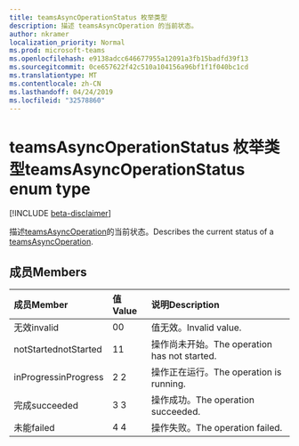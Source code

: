 ```yaml
---
title: teamsAsyncOperationStatus 枚举类型
description: 描述 teamsAsyncOperation 的当前状态。
author: nkramer
localization_priority: Normal
ms.prod: microsoft-teams
ms.openlocfilehash: e9138adcc646677955a12091a3fb15badfd39f13
ms.sourcegitcommit: 0ce657622f42c510a104156a96bf1f1f040bc1cd
ms.translationtype: MT
ms.contentlocale: zh-CN
ms.lasthandoff: 04/24/2019
ms.locfileid: "32578860"
---
```

# <a name="teamsasyncoperationstatus-enum-type"></a><span data-ttu-id="210f5-103">teamsAsyncOperationStatus 枚举类型</span><span class="sxs-lookup"><span data-stu-id="210f5-103">teamsAsyncOperationStatus enum type</span></span>

[!INCLUDE [beta-disclaimer](../../includes/beta-disclaimer.md)]

<span data-ttu-id="210f5-104">描述[teamsAsyncOperation](teamsasyncoperation.md)的当前状态。</span><span class="sxs-lookup"><span data-stu-id="210f5-104">Describes the current status of a [teamsAsyncOperation](teamsasyncoperation.md).</span></span>

## <a name="members"></a><span data-ttu-id="210f5-105">成员</span><span class="sxs-lookup"><span data-stu-id="210f5-105">Members</span></span>

| <span data-ttu-id="210f5-106">成员</span><span class="sxs-lookup"><span data-stu-id="210f5-106">Member</span></span> | <span data-ttu-id="210f5-107">值</span><span class="sxs-lookup"><span data-stu-id="210f5-107">Value</span></span>| <span data-ttu-id="210f5-108">说明</span><span class="sxs-lookup"><span data-stu-id="210f5-108">Description</span></span> |
|:---------------|:--------|:----------|
|<span data-ttu-id="210f5-109">无效</span><span class="sxs-lookup"><span data-stu-id="210f5-109">invalid</span></span>|<span data-ttu-id="210f5-110">0</span><span class="sxs-lookup"><span data-stu-id="210f5-110">0</span></span>|<span data-ttu-id="210f5-111">值无效。</span><span class="sxs-lookup"><span data-stu-id="210f5-111">Invalid value.</span></span>|
|<span data-ttu-id="210f5-112">notStarted</span><span class="sxs-lookup"><span data-stu-id="210f5-112">notStarted</span></span>|<span data-ttu-id="210f5-113">1</span><span class="sxs-lookup"><span data-stu-id="210f5-113">1</span></span>|<span data-ttu-id="210f5-114">操作尚未开始。</span><span class="sxs-lookup"><span data-stu-id="210f5-114">The operation has not started.</span></span>|
|<span data-ttu-id="210f5-115">inProgress</span><span class="sxs-lookup"><span data-stu-id="210f5-115">inProgress</span></span>|<span data-ttu-id="210f5-116">2 </span><span class="sxs-lookup"><span data-stu-id="210f5-116">2</span></span>|<span data-ttu-id="210f5-117">操作正在运行。</span><span class="sxs-lookup"><span data-stu-id="210f5-117">The operation is running.</span></span>|
|<span data-ttu-id="210f5-118">完成</span><span class="sxs-lookup"><span data-stu-id="210f5-118">succeeded</span></span>|<span data-ttu-id="210f5-119">3 </span><span class="sxs-lookup"><span data-stu-id="210f5-119">3</span></span>|<span data-ttu-id="210f5-120">操作成功。</span><span class="sxs-lookup"><span data-stu-id="210f5-120">The operation succeeded.</span></span>|
|<span data-ttu-id="210f5-121">未能</span><span class="sxs-lookup"><span data-stu-id="210f5-121">failed</span></span>|<span data-ttu-id="210f5-122">4 </span><span class="sxs-lookup"><span data-stu-id="210f5-122">4</span></span>|<span data-ttu-id="210f5-123">操作失败。</span><span class="sxs-lookup"><span data-stu-id="210f5-123">The operation failed.</span></span>|
<!--
{
  "type": "#page.annotation",
  "suppressions": [
    "Error: /api-reference/beta/resources/teamsasyncoperationstatus.md:\r\n      Exception processing links.\r\n    System.ArgumentException: Link Definition was null. Link text: !INCLUDE [beta-disclaimer](../../includes/beta-disclaimer.md)\r\n      at ApiDoctor.Validation.DocFile.get_LinkDestinations()\r\n      at ApiDoctor.Validation.DocSet.ValidateLinks(Boolean includeWarnings, String[] relativePathForFiles, IssueLogger issues, Boolean requireFilenameCaseMatch, Boolean printOrphanedFiles)"
  ]
}
-->
